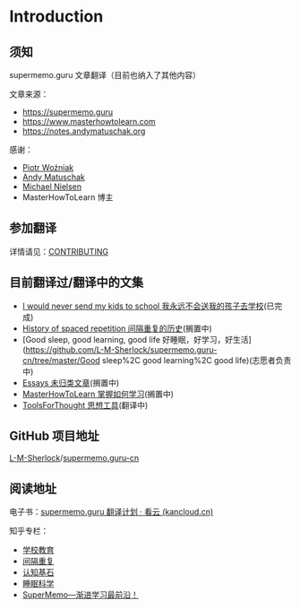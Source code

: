 # Introduction

## 须知

supermemo.guru 文章翻译（目前也纳入了其他内容）

文章来源：

- https://supermemo.guru
- https://www.masterhowtolearn.com
- https://notes.andymatuschak.org

感谢：

- [Piotr Woźniak](https://www.supermemo.com/english/company/wozniak.htm)
- [Andy Matuschak](https://andymatuschak.org/)
- [Michael Nielsen](https://michaelnielsen.org/)
- MasterHowToLearn 博主

## 参加翻译

详情请见：[CONTRIBUTING](contributing.md)

## 目前翻译过/翻译中的文集

- [I would never send my kids to school 我永远不会送我的孩子去学校](https://github.com/L-M-Sherlock/supermemo.guru-cn/tree/master/I%20would%20never%20send%20my%20kids%20to%20school)(已完成)
- [History of spaced repetition 间隔重复的历史](https://github.com/L-M-Sherlock/supermemo.guru-cn/tree/master/History%20of%20spaced%20repetition)(搁置中)
- [Good sleep, good learning, good life 好睡眠，好学习，好生活](https://github.com/L-M-Sherlock/supermemo.guru-cn/tree/master/Good sleep%2C good learning%2C good life)(志愿者负责中)
- [Essays 未归类文章](https://github.com/L-M-Sherlock/supermemo.guru-cn/tree/master/Essays)(搁置中)
- [MasterHowToLearn 掌握如何学习](https://github.com/L-M-Sherlock/supermemo.guru-cn/tree/master/MasterHowToLearn)(搁置中)
- [ToolsForThought 思想工具](https://github.com/L-M-Sherlock/supermemo.guru-cn/tree/master/ToolsForThought)(翻译中)

## GitHub 项目地址

[L-M-Sherlock](https://github.com/L-M-Sherlock)/[supermemo.guru-cn](https://github.com/L-M-Sherlock/supermemo.guru-cn)

## 阅读地址

电子书：[supermemo.guru 翻译计划 · 看云 (kancloud.cn)](https://www.kancloud.cn/ankigaokao/supermemo-guru-cn)

知乎专栏：

- [学校教育](https://www.zhihu.com/column/supermemo-guru-cn)
- [间隔重复](https://www.zhihu.com/column/c_1371286809159266304)
- [认知基石](https://www.zhihu.com/column/c_1371290691226742784)
- [睡眠科学](https://www.zhihu.com/column/c_1406943998058016769)
- [SuperMemo—渐进学习最前沿！](https://www.zhihu.com/column/c_1308886122672484352)
